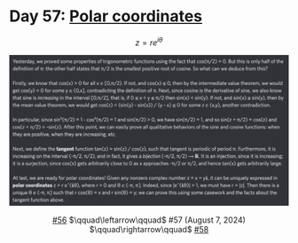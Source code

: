 # Day 57: [Polar coordinates](https://en.wikipedia.org/wiki/Polar_coordinate_system)

$$z=re^{i\theta}$$

<picture><img alt="Day 57" src="0057.png"></picture>

<center><a href="0056.html">#56</a> $\qquad\leftarrow\qquad$ #57 (August 7, 2024) $\qquad\rightarrow\qquad$ <a href="0058.html">#58</a></center>